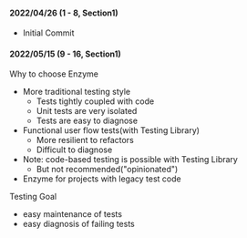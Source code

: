 #### 2022/04/26 (1 - 8, Section1)

- Initial Commit

#### 2022/05/15 (9 - 16, Section1)

Why to choose Enzyme

- More traditional testing style
  - Tests tightly coupled with code
  - Unit tests are very isolated
  - Tests are easy to diagnose
- Functional user flow tests(with Testing Library)
  - More resilient to refactors
  - Difficult to diagnose
- Note: code-based testing is possible with Testing Library
  - But not recommended("opinionated")
- Enzyme for projects with legacy test code

Testing Goal

- easy maintenance of tests
- easy diagnosis of failing tests
